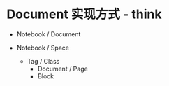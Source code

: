 # Document 实现方式 - think

- Notebook / Document

- Notebook / Space
  - Tag / Class
    - Document / Page
    - Block
